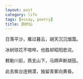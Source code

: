 ```yaml
---
layout: post
category: life
tags: [essay, poetry]
title: 鹊桥仙
---
```



日落平沙，雁过暮云，胡天沉沉烟霭。

冰树琼花不喧哗，也胜却昭阳悲诧。



 敕勒川前，燕支山下，马蹄声断胡笳。

 此去紫台连朔漠，独留青冢向黄昏。

